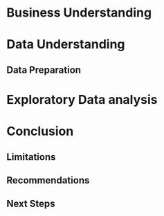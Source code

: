 # Business Understanding

# Data Understanding

## Data Preparation

# Exploratory Data analysis

# Conclusion

## Limitations

## Recommendations

## Next Steps 
